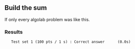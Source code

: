 ## Build the sum
If only every algolab problem was like this.

### Results
```
   Test set 1 (100 pts / 1 s) : Correct answer      (0.0s)
```

